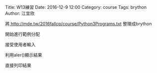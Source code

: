 Title: W13練習
Date: 2016-12-9 12:00
Category: course
Tags: brython
Author: 江宜欣

將<a href="http://mde.tw/2016fallcp/course/Python3Programs.txt">
http://mde.tw/2016fallcp/course/Python3Programs.txt</a> 整理成brython

<!-- PELICAN_END_SUMMARY -->

<!-- 導入 Brython 標準程式庫 -->

<script type="text/javascript" 
    src="https://cdn.rawgit.com/brython-dev/brython/master/www/src/brython_dist.js">
</script>

<!-- 啟動 Brython -->
<script>
window.onload=function(){
brython(1);
}
</script>

<!-- 以下實際利用  Brython 畫圖 -->
<div id="temperature"></div>
<script type="text/python3">
from browser import document as doc
from browser import html 
container = doc['temperature']
mystring = ""
cdegree = input("請輸入攝氏溫度:")
fdegree = float(cdegree)*9/5 + 32
output_string = "攝氏 " + str(cdegree) + "度=華氏" + str(fdegree) + "度"
container <= output_string
</script>

開始進行範例分配

接受使用者輸入

利用aler()顯示結果

直接列印結果